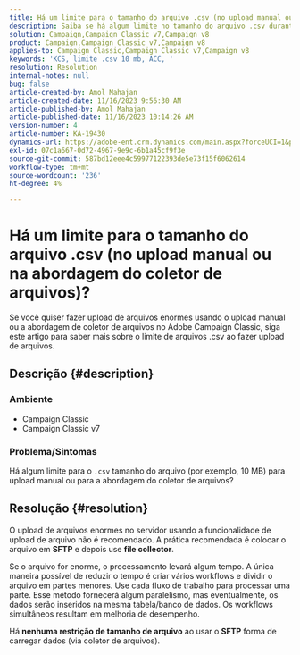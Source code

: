 ```yaml
---
title: Há um limite para o tamanho do arquivo .csv (no upload manual ou na abordagem do coletor de arquivos)?
description: Saiba se há algum limite no tamanho do arquivo .csv durante o upload usando a abordagem de upload manual ou coletor de arquivos no Adobe Campaign Classic.
solution: Campaign,Campaign Classic v7,Campaign v8
product: Campaign,Campaign Classic v7,Campaign v8
applies-to: Campaign Classic,Campaign Classic v7,Campaign v8
keywords: 'KCS, limite .csv 10 mb, ACC, '
resolution: Resolution
internal-notes: null
bug: false
article-created-by: Amol Mahajan
article-created-date: 11/16/2023 9:56:30 AM
article-published-by: Amol Mahajan
article-published-date: 11/16/2023 10:14:26 AM
version-number: 4
article-number: KA-19430
dynamics-url: https://adobe-ent.crm.dynamics.com/main.aspx?forceUCI=1&pagetype=entityrecord&etn=knowledgearticle&id=3ea17268-6684-ee11-8179-6045bd006b4b
exl-id: 07c1a667-0d72-4967-9e9c-6b1a45cf9f3e
source-git-commit: 587bd12eee4c59977122393de5e73f15f6062614
workflow-type: tm+mt
source-wordcount: '236'
ht-degree: 4%

---
```


# Há um limite para o tamanho do arquivo .csv (no upload manual ou na abordagem do coletor de arquivos)?


Se você quiser fazer upload de arquivos enormes usando o upload manual ou a abordagem de coletor de arquivos no Adobe Campaign Classic, siga este artigo para saber mais sobre o limite de arquivos .csv ao fazer upload de arquivos.

## Descrição {#description}


### <b>Ambiente</b>

- Campaign Classic
- Campaign Classic v7




### <b>Problema/Sintomas</b>

Há algum limite para o `.csv` tamanho do arquivo (por exemplo, 10 MB) para upload manual ou para a abordagem do coletor de arquivos?


## Resolução {#resolution}


O upload de arquivos enormes no servidor usando a funcionalidade de upload de arquivo não é recomendado. A prática recomendada é colocar o arquivo em <b>SFTP</b> e depois use <b>file collector</b>.

Se o arquivo for enorme, o processamento levará algum tempo. A única maneira possível de reduzir o tempo é criar vários workflows e dividir o arquivo em partes menores. Use cada fluxo de trabalho para processar uma parte. Esse método fornecerá algum paralelismo, mas eventualmente, os dados serão inseridos na mesma tabela/banco de dados. Os workflows simultâneos resultam em melhoria de desempenho.

Há <b>nenhuma restrição de tamanho de arquivo</b> ao usar o <b>SFTP</b> forma de carregar dados (via coletor de arquivos).
